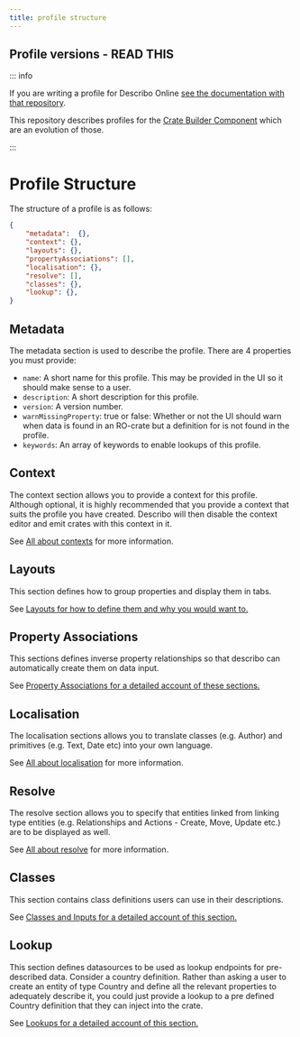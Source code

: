 ```yaml
---
title: profile structure
---
```


## Profile versions - READ THIS

::: info

If you are writing a profile for Describo Online
[see the documentation with that repository](https://github.com/Arkisto-Platform/describo-online/wiki/Writing-a-domain-specific-profile).

This repository describes profiles for the
[Crate Builder Component](https://github.com/describo/crate-builder-component) which are an
evolution of those.

:::

# Profile Structure

The structure of a profile is as follows:

```JSON
{
    "metadata":  {},
    "context": {},
    "layouts": {},
    "propertyAssociations": [],
    "localisation": {},
    "resolve": [],
    "classes": {},
    "lookup": {},
}
```

## Metadata

The metadata section is used to describe the profile. There are 4 properties you must provide:

-   `name`: A short name for this profile. This may be provided in the UI so it should make sense to
    a user.
-   `description`: A short description for this profile.
-   `version`: A version number.
-   `warnMissingProperty`: true or false: Whether or not the UI should warn when data is found in an
    RO-crate but a definition for is not found in the profile.
-   `keywords`: An array of keywords to enable lookups of this profile.

## Context

The context section allows you to provide a context for this profile. Although optional, it is
highly recommended that you provide a context that suits the profile you have created. Describo will
then disable the context editor and emit crates with this context in it.

See [All about contexts](./contexts.md) for more information.

## Layouts

This section defines how to group properties and display them in tabs.

See [Layouts for how to define them and why you would want to.](./layouts.md)

## Property Associations

This sections defines inverse property relationships so that describo can automatically create them
on data input.

See [Property Associations for a detailed account of these sections.](./associations.md)

## Localisation

The localisation sections allows you to translate classes (e.g. Author) and primitives (e.g. Text,
Date etc) into your own language.

See [All about localisation](./localisation.md) for more information.

## Resolve

The resolve section allows you to specify that entities linked from linking type entities (e.g.
Relationships and Actions - Create, Move, Update etc.) are to be displayed as well.

See [All about resolve](./resolve.md) for more information.

## Classes

This section contains class definitions users can use in their descriptions.

See [Classes and Inputs for a detailed account of this section.](./classes-and-inputs.md)

## Lookup

This section defines datasources to be used as lookup endpoints for pre-described data. Consider a
country definition. Rather than asking a user to create an entity of type Country and define all the
relevant properties to adequately describe it, you could just provide a lookup to a pre defined
Country definition that they can inject into the crate.

See [Lookups for a detailed account of this section.](./lookups.md)
